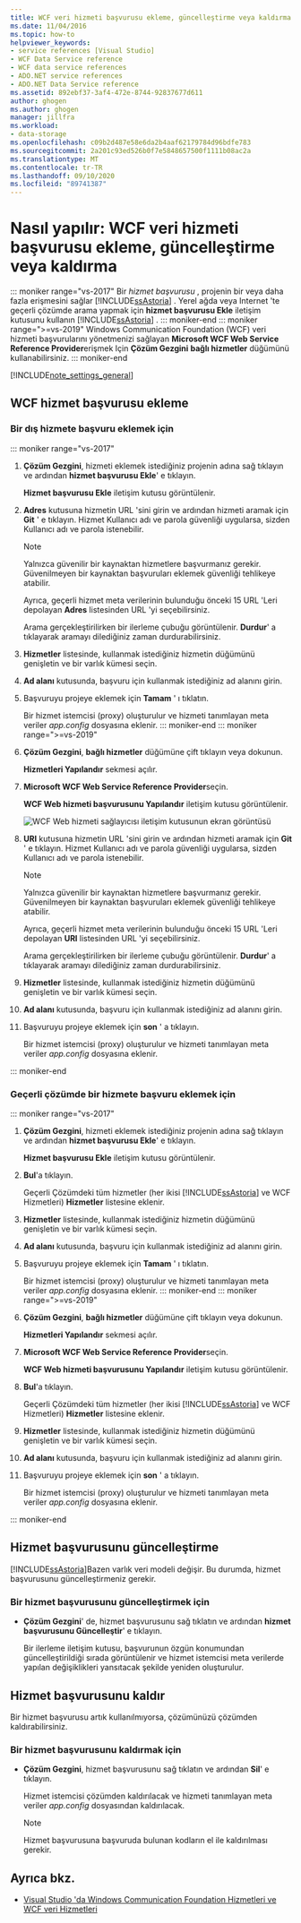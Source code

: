 ```yaml
---
title: WCF veri hizmeti başvurusu ekleme, güncelleştirme veya kaldırma
ms.date: 11/04/2016
ms.topic: how-to
helpviewer_keywords:
- service references [Visual Studio]
- WCF Data Service reference
- WCF data service references
- ADO.NET service references
- ADO.NET Data Service reference
ms.assetid: 892ebf37-3af4-472e-8744-92837677d611
author: ghogen
ms.author: ghogen
manager: jillfra
ms.workload:
- data-storage
ms.openlocfilehash: c09b2d487e58e6da2b4aaf62179784d96bdfe783
ms.sourcegitcommit: 2a201c93ed526b0f7e5848657500f1111b08ac2a
ms.translationtype: MT
ms.contentlocale: tr-TR
ms.lasthandoff: 09/10/2020
ms.locfileid: "89741387"
---
```

# <a name="how-to-add-update-or-remove-a-wcf-data-service-reference"></a>Nasıl yapılır: WCF veri hizmeti başvurusu ekleme, güncelleştirme veya kaldırma

::: moniker range="vs-2017"
Bir *hizmet başvurusu* , projenin bir veya daha fazla erişmesini sağlar [!INCLUDE[ssAstoria](../data-tools/includes/ssastoria_md.md)] . Yerel ağda veya Internet 'te geçerli çözümde arama yapmak için **hizmet başvurusu Ekle** iletişim kutusunu kullanın [!INCLUDE[ssAstoria](../data-tools/includes/ssastoria_md.md)] .
::: moniker-end
::: moniker range=">=vs-2019"
Windows Communication Foundation (WCF) veri hizmeti başvurularını yönetmenizi sağlayan **Microsoft WCF Web Service Reference Provider**erişmek Için **Çözüm Gezgini** **bağlı hizmetler** düğümünü kullanabilirsiniz.
::: moniker-end

[!INCLUDE[note_settings_general](../data-tools/includes/note_settings_general_md.md)]

## <a name="add-a-wcf-service-reference"></a>WCF hizmet başvurusu ekleme

### <a name="to-add-a-reference-to-an-external-service"></a>Bir dış hizmete başvuru eklemek için

::: moniker range="vs-2017"

1. **Çözüm Gezgini**, hizmeti eklemek istediğiniz projenin adına sağ tıklayın ve ardından **hizmet başvurusu Ekle**' e tıklayın.

   **Hizmet başvurusu Ekle** iletişim kutusu görüntülenir.

1. **Adres** kutusuna hizmetin URL 'sini girin ve ardından hizmeti aramak için **Git** ' e tıklayın. Hizmet Kullanıcı adı ve parola güvenliği uygularsa, sizden Kullanıcı adı ve parola istenebilir.

    > [!NOTE]
    > Yalnızca güvenilir bir kaynaktan hizmetlere başvurmanız gerekir. Güvenilmeyen bir kaynaktan başvuruları eklemek güvenliği tehlikeye atabilir.

     Ayrıca, geçerli hizmet meta verilerinin bulunduğu önceki 15 URL 'Leri depolayan **Adres** listesinden URL 'yi seçebilirsiniz.

     Arama gerçekleştirilirken bir ilerleme çubuğu görüntülenir. **Durdur**' a tıklayarak aramayı dilediğiniz zaman durdurabilirsiniz.

1. **Hizmetler** listesinde, kullanmak istediğiniz hizmetin düğümünü genişletin ve bir varlık kümesi seçin.

1. **Ad alanı** kutusunda, başvuru için kullanmak istediğiniz ad alanını girin.

1. Başvuruyu projeye eklemek için **Tamam** ' ı tıklatın.

     Bir hizmet istemcisi (proxy) oluşturulur ve hizmeti tanımlayan meta veriler *app.config* dosyasına eklenir.
::: moniker-end
::: moniker range=">=vs-2019"
1. **Çözüm Gezgini**, **bağlı hizmetler** düğümüne çift tıklayın veya dokunun.

   **Hizmetleri Yapılandır** sekmesi açılır.

1. **Microsoft WCF Web Service Reference Provider**seçin.

   **WCF Web hizmeti başvurusunu Yapılandır** iletişim kutusu görüntülenir.

   ![WCF Web hizmeti sağlayıcısı iletişim kutusunun ekran görüntüsü](media/vs-2019/configure-wcf-web-service-reference-dialog.png)


1. **URI** kutusuna hizmetin URL 'sini girin ve ardından hizmeti aramak için **Git** ' e tıklayın. Hizmet Kullanıcı adı ve parola güvenliği uygularsa, sizden Kullanıcı adı ve parola istenebilir.

    > [!NOTE]
    > Yalnızca güvenilir bir kaynaktan hizmetlere başvurmanız gerekir. Güvenilmeyen bir kaynaktan başvuruları eklemek güvenliği tehlikeye atabilir.

     Ayrıca, geçerli hizmet meta verilerinin bulunduğu önceki 15 URL 'Leri depolayan **URI** listesinden URL 'yi seçebilirsiniz.

     Arama gerçekleştirilirken bir ilerleme çubuğu görüntülenir. **Durdur**' a tıklayarak aramayı dilediğiniz zaman durdurabilirsiniz.

1. **Hizmetler** listesinde, kullanmak istediğiniz hizmetin düğümünü genişletin ve bir varlık kümesi seçin.

1. **Ad alanı** kutusunda, başvuru için kullanmak istediğiniz ad alanını girin.

1. Başvuruyu projeye eklemek için **son** ' a tıklayın.

     Bir hizmet istemcisi (proxy) oluşturulur ve hizmeti tanımlayan meta veriler *app.config* dosyasına eklenir.

::: moniker-end

### <a name="to-add-a-reference-to-a-service-in-the-current-solution"></a>Geçerli çözümde bir hizmete başvuru eklemek için

::: moniker range="vs-2017"

1. **Çözüm Gezgini**, hizmeti eklemek istediğiniz projenin adına sağ tıklayın ve ardından **hizmet başvurusu Ekle**' e tıklayın.

    **Hizmet başvurusu Ekle** iletişim kutusu görüntülenir.

1. **Bul**'a tıklayın.

    Geçerli Çözümdeki tüm hizmetler (her ikisi [!INCLUDE[ssAstoria](../data-tools/includes/ssastoria_md.md)] ve WCF Hizmetleri) **Hizmetler** listesine eklenir.

1. **Hizmetler** listesinde, kullanmak istediğiniz hizmetin düğümünü genişletin ve bir varlık kümesi seçin.

1. **Ad alanı** kutusunda, başvuru için kullanmak istediğiniz ad alanını girin.

1. Başvuruyu projeye eklemek için **Tamam** ' ı tıklatın.

    Bir hizmet istemcisi (proxy) oluşturulur ve hizmeti tanımlayan meta veriler *app.config* dosyasına eklenir.
::: moniker-end
::: moniker range=">=vs-2019"
1. **Çözüm Gezgini**, **bağlı hizmetler** düğümüne çift tıklayın veya dokunun. 

   **Hizmetleri Yapılandır** sekmesi açılır.

1. **Microsoft WCF Web Service Reference Provider**seçin.

   **WCF Web hizmeti başvurusunu Yapılandır** iletişim kutusu görüntülenir.

1. **Bul**'a tıklayın.

    Geçerli Çözümdeki tüm hizmetler (her ikisi [!INCLUDE[ssAstoria](../data-tools/includes/ssastoria_md.md)] ve WCF Hizmetleri) **Hizmetler** listesine eklenir.

1. **Hizmetler** listesinde, kullanmak istediğiniz hizmetin düğümünü genişletin ve bir varlık kümesi seçin.

1. **Ad alanı** kutusunda, başvuru için kullanmak istediğiniz ad alanını girin.

1. Başvuruyu projeye eklemek için **son** ' a tıklayın.

    Bir hizmet istemcisi (proxy) oluşturulur ve hizmeti tanımlayan meta veriler *app.config* dosyasına eklenir.

::: moniker-end

## <a name="update-a-service-reference"></a>Hizmet başvurusunu güncelleştirme

[!INCLUDE[ssAstoria](../data-tools/includes/ssastoria_md.md)]Bazen varlık veri modeli değişir. Bu durumda, hizmet başvurusunu güncelleştirmeniz gerekir.

### <a name="to-update-a-service-reference"></a>Bir hizmet başvurusunu güncelleştirmek için

- **Çözüm Gezgini**' de, hizmet başvurusunu sağ tıklatın ve ardından **hizmet başvurusunu Güncelleştir**' e tıklayın.

     Bir ilerleme iletişim kutusu, başvurunun özgün konumundan güncelleştirildiği sırada görüntülenir ve hizmet istemcisi meta verilerde yapılan değişiklikleri yansıtacak şekilde yeniden oluşturulur.

## <a name="remove-a-service-reference"></a>Hizmet başvurusunu kaldır

Bir hizmet başvurusu artık kullanılmıyorsa, çözümünüzü çözümden kaldırabilirsiniz.

### <a name="to-remove-a-service-reference"></a>Bir hizmet başvurusunu kaldırmak için

- **Çözüm Gezgini**, hizmet başvurusunu sağ tıklatın ve ardından **Sil**' e tıklayın.

     Hizmet istemcisi çözümden kaldırılacak ve hizmeti tanımlayan meta veriler *app.config* dosyasından kaldırılacak.

    > [!NOTE]
    > Hizmet başvurusuna başvuruda bulunan kodların el ile kaldırılması gerekir.

## <a name="see-also"></a>Ayrıca bkz.

- [Visual Studio 'da Windows Communication Foundation Hizmetleri ve WCF veri Hizmetleri](../data-tools/windows-communication-foundation-services-and-wcf-data-services-in-visual-studio.md)
